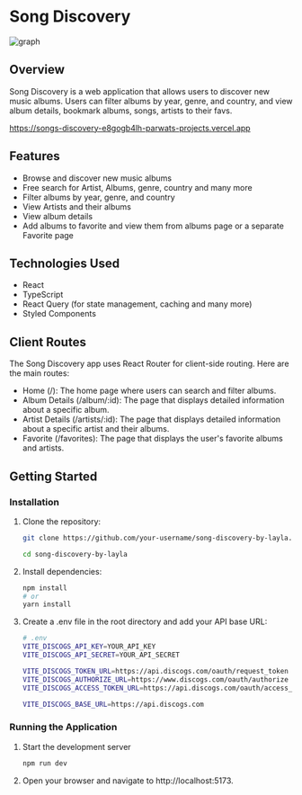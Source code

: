 # Song Discovery

![graph](https://github.com/user-attachments/assets/14e41c30-5727-48e0-b8f3-f3954a2cbac3)

## Overview

Song Discovery is a web application that allows users to discover new music albums. Users can filter albums by year, genre, and country, and view album details, bookmark albums, songs, artists to their favs.

https://songs-discovery-e8gogb4lh-parwats-projects.vercel.app

## Features

- Browse and discover new music albums
- Free search for Artist, Albums, genre, country and many more
- Filter albums by year, genre, and country
- View Artists and their albums
- View album details
- Add albums to favorite and view them from albums page or a separate Favorite page


## Technologies Used

- React
- TypeScript
- React Query (for state management, caching and many more)
- Styled Components

## Client Routes

The Song Discovery app uses React Router for client-side routing. Here are the main routes:

- Home (/): The home page where users can search and filter albums.
- Album Details (/album/:id): The page that displays detailed information about a specific album.
- Artist Details (/artists/:id): The page that displays detailed information about a specific artist and their albums.
- Favorite (/favorites): The page that displays the user's favorite albums and artists.

## Getting Started

### Installation

1. Clone the repository:
   ```sh
   git clone https://github.com/your-username/song-discovery-by-layla.git

   cd song-discovery-by-layla
2. Install dependencies:
    ```sh
   npm install
    # or
    yarn install
3. Create a .env file in the root directory and add your API base URL:
    ```sh
    # .env
    VITE_DISCOGS_API_KEY=YOUR_API_KEY
    VITE_DISCOGS_API_SECRET=YOUR_API_SECRET

    VITE_DISCOGS_TOKEN_URL=https://api.discogs.com/oauth/request_token
    VITE_DISCOGS_AUTHORIZE_URL=https://www.discogs.com/oauth/authorize
    VITE_DISCOGS_ACCESS_TOKEN_URL=https://api.discogs.com/oauth/access_token

    VITE_DISCOGS_BASE_URL=https://api.discogs.com
### Running the Application
  1. Start the development server
      ```sh
     npm run dev
  2. Open your browser and navigate to http://localhost:5173.
